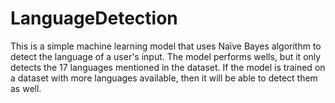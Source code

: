 # LanguageDetection
This is a simple machine learning model that uses Naïve Bayes algorithm to detect the language of a user's input.
The model performs wells, but it only detects the 17 languages mentioned in the dataset. If the model is trained on a dataset with more languages available, then it will be able to detect them as well.
